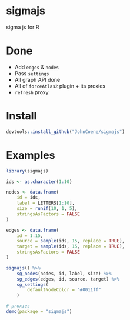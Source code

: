 # sigmajs

sigma js for R

# Done

* Add `edges` & `nodes`
* Pass `settings`
* All graph API done
* All of `forceAtlas2` plugin + its proxies
* `refresh` proxy

# Install

```r
devtools::install_github("JohnCoene/sigmajs")
```

# Examples

```r
library(sigmajs)

ids <- as.character(1:10)

nodes <- data.frame(
	id = ids,
	label = LETTERS[1:10],
	size = runif(10, 1, 5),
	stringsAsFactors = FALSE
)

edges <- data.frame(
	id = 1:15,
	source = sample(ids, 15, replace = TRUE),
	target = sample(ids, 15, replace = TRUE),
	stringsAsFactors = FALSE
)

sigmajs() %>%
	sg_nodes(nodes, id, label, size) %>%
	sg_edges(edges, id, source, target) %>%
	sg_settings(
		defaultNodeColor = "#0011ff"
	)

# proxies
demo(package = "sigmajs")
```